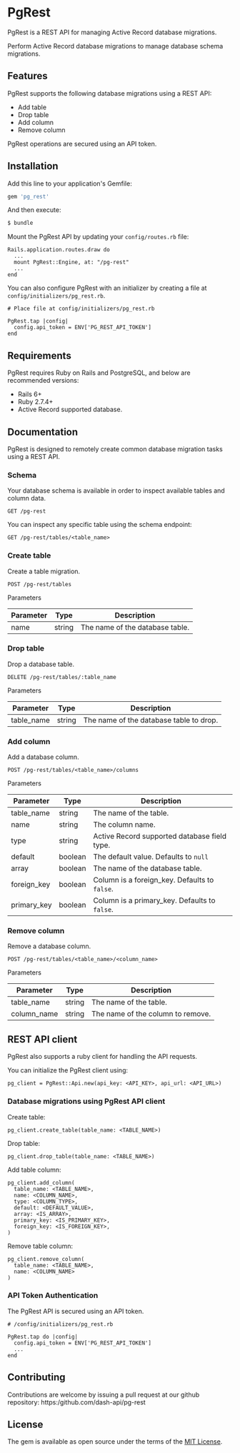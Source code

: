 # PgRest
PgRest is a REST API for managing Active Record database migrations. 

Perform Active Record database migrations to manage database schema migrations.

## Features
PgRest supports the following database migrations using a REST API:
 - Add table
 - Drop table
 - Add column
 - Remove column

PgRest operations are secured using an API token.

## Installation
Add this line to your application's Gemfile:

```ruby
gem 'pg_rest'
```

And then execute:
```bash
$ bundle
```

Mount the PgRest API by updating your `config/routes.rb` file:

```
Rails.application.routes.draw do
  ...
  mount PgRest::Engine, at: "/pg-rest"
  ...
end 
```

You can also configure PgRest with an initializer by creating a file at `config/initializers/pg_rest.rb`.

```
# Place file at config/initializers/pg_rest.rb

PgRest.tap |config|
  config.api_token = ENV['PG_REST_API_TOKEN']
end 
```

## Requirements

PgRest requires Ruby on Rails and PostgreSQL, and below are recommended versions: 
 - Rails 6+ 
 - Ruby 2.7.4+
 - Active Record supported database.

## Documentation 

PgRest is designed to remotely create common database migration tasks using a REST API.

### Schema 

Your database schema is available in order to inspect available tables and column data. 

```
GET /pg-rest
```

You can inspect any specific table using the schema endpoint:

```
GET /pg-rest/tables/<table_name>
```

### Create table

Create a table migration.

```
POST /pg-rest/tables
```

Parameters

| Parameter | Type | Description |
| --- | --- | --- |
| name | string | The name of the database table. |


### Drop table

Drop a database table.

```
DELETE /pg-rest/tables/:table_name
```

Parameters

| Parameter | Type | Description |
| --- | --- | --- |
| table_name | string | The name of the database table to drop.|

### Add column

Add a database column.

```
POST /pg-rest/tables/<table_name>/columns
```

Parameters

| Parameter | Type | Description |
| --- | --- | --- |
| table_name | string | The name of the table.|
| name | string | The column name. |
| type | string | Active Record supported database field type.|
| default | boolean | The default value. Defaults to `null`|
| array | boolean  |The name of the database table.|
| foreign_key | boolean | Column is a foreign_key. Defaults to `false`. |
| primary_key | boolean | Column is a primary_key. Defaults to `false`. |


### Remove column

Remove a database column.

```
POST /pg-rest/tables/<table_name>/<column_name>
```

Parameters

| Parameter | Type | Description |
| --- | --- | --- |
| table_name | string | The name of the table.|
| column_name | string | The name of the column to remove.|


## REST API client 

PgRest also supports a ruby client for handling the API requests. 

You can initialize the PgRest client using:

```
pg_client = PgRest::Api.new(api_key: <API_KEY>, api_url: <API_URL>)
```

### Database migrations using PgRest API client

Create table:

```
pg_client.create_table(table_name: <TABLE_NAME>)
```

Drop table:

```
pg_client.drop_table(table_name: <TABLE_NAME>)
```

Add table column:

```
pg_client.add_column(
  table_name: <TABLE_NAME>,
  name: <COLUMN_NAME>,
  type: <COLUMN_TYPE>,
  default: <DEFAULT_VALUE>,
  array: <IS_ARRAY>,
  primary_key: <IS_PRIMARY_KEY>,
  foreign_key: <IS_FOREIGN_KEY>,
)
```

Remove table column:

```
pg_client.remove_column(
  table_name: <TABLE_NAME>, 
  name: <COLUMN_NAME>
)
```

### API Token Authentication 

The PgRest API is secured using an API token. 


```
# /config/initializers/pg_rest.rb

PgRest.tap do |config|
  config.api_token = ENV['PG_REST_API_TOKEN']  
  ...
end 
```

## Contributing
Contributions are welcome by issuing a pull request at our github repository:
https:/github.com/dash-api/pg-rest


## License

The gem is available as open source under the terms of the [MIT License](https:/opensource.org/licenses/MIT).
